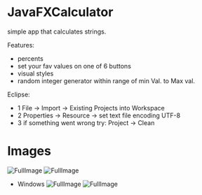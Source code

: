 # JavaFXCalculator
simple app that calculates strings. 

Features:

- percents
- set your fav values on one of 6 buttons
- visual styles
- random integer generator within range of min Val. to Max val.

Eclipse:
- 1 File -> Import -> Existing Projects into Workspace
- 2 Properties -> Resource -> set text file encoding UTF-8
- 3 if something went wrong try: Project -> Clean

# Images
![FullImage](http://i.imgur.com/ifRd4Gf.png)
![FullImage](http://i.imgur.com/lA8MBl5.png)
- Windows
![FullImage](http://i.imgur.com/8EzzY60.png)
![FullImage](http://i.imgur.com/5A9u2Gr.png)
